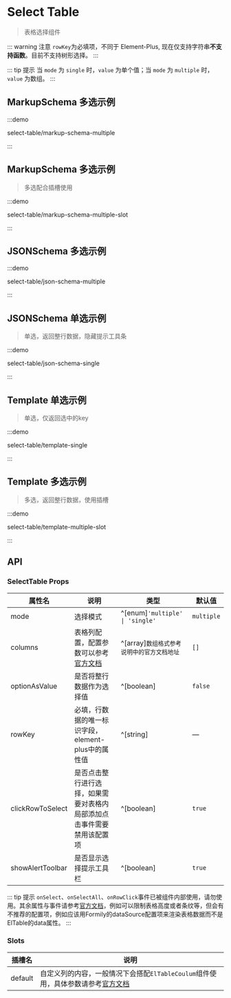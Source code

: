 # Select Table

> 表格选择组件

::: warning 注意
`rowKey`为必填项，不同于 Element-Plus, 现在仅支持字符串**不支持函数**。目前不支持树形选择。
:::

::: tip 提示
当 `mode` 为 `single` 时，`value` 为单个值；当 `mode` 为 `multiple` 时，`value` 为数组。
:::

## MarkupSchema 多选示例

:::demo

select-table/markup-schema-multiple

:::

## MarkupSchema 多选示例

> 多选配合插槽使用

:::demo

select-table/markup-schema-multiple-slot

:::

## JSONSchema 多选示例

:::demo

select-table/json-schema-multiple

:::

## JSONSchema 单选示例

> 单选，返回整行数据，隐藏提示工具条

:::demo

select-table/json-schema-single

:::

## Template 单选示例

> 单选，仅返回选中的key

:::demo

select-table/template-single

:::

## Template 多选示例

> 多选，返回整行数据，使用插槽

:::demo

select-table/template-multiple-slot

:::

## API

### SelectTable Props

| 属性名 | 说明 | 类型 | 默认值 |
|--------|------|------|--------|
| mode | 选择模式 | ^[enum]`'multiple' \| 'single'` | `multiple` |
| columns | 表格列配置，配置参数可以参考[官方文档](https://cn.element-plus.org/zh-CN/component/table.html#table-column-%E5%B1%9E%E6%80%A7) | ^[array]`数组格式参考说明中的官方文档地址` | `[]` |
| optionAsValue | 是否将整行数据作为选择值 | ^[boolean] | `false` |
| rowKey | 必填，行数据的唯一标识字段，element-plus中的属性值 | ^[string] | — |
| clickRowToSelect | 是否点击整行进行选择，如果需要对表格内局部添加点击事件需要禁用该配置项 | ^[boolean] | `true` |
| showAlertToolbar | 是否显示选择提示工具栏 | ^[boolean] | `true` |

::: tip 提示
`onSelect`、`onSelectAll`、`onRowClick`事件已被组件内部使用，请勿使用。其余属性与事件请参考[官方文档](https://cn.element-plus.org/zh-CN/component/table.html#table-%E5%B1%9E%E6%80%A7)，例如可以限制表格高度或者条纹等，但会有不推荐的配置项，例如应该用Formily的dataSource配置项来渲染表格数据而不是ElTable的data属性。
:::

### Slots

| 插槽名 | 说明 |
|--------|------|
| default | 自定义列的内容，一般情况下会搭配`ElTableCoulum`组件使用，具体参数请参考[官方文档](https://cn.element-plus.org/zh-CN/component/table.html#table-column-api) |
